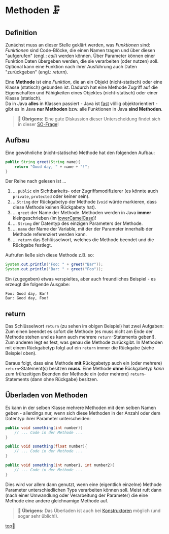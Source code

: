 # Methoden :clamp:


## Definition

Zunächst muss an dieser Stelle geklärt werden, was _Funktionen_ sind: _Funktionen_ sind Code-Blöcke, die einen Namen tragen und über diesen "aufgerufen" (engl.: _call_) werden können. Über Parameter können einer Funktion Daten übergeben werden, die sie verarbeiten (oder nutzen) soll. Optional kann eine Funktion nach ihrer Ausführung auch Daten "zurückgeben" (engl.: _return_).

Eine **Methode** ist eine _Funktion_, die an ein Objekt (nicht-statisch) oder eine Klasse (statisch) gebunden ist. Dadurch hat eine Methode Zugriff auf die Eigenschaften und Fähigkeiten eines Objektes (nicht-statisch) oder einer Klasse (statisch).  
Da in Java **alles** in Klassen passiert - Java ist [fast](https://de.wikipedia.org/wiki/Java_(Programmiersprache)#Objektorientierung) völlig objektorientiert - gibt es in Java **nur Methoden** bzw. alle Funktionen in Java **sind Methoden**.

> :speech_balloon: **Übrigens:** Eine gute Diskussion dieser Unterscheidung findet sich in dieser [SO-Frage](https://de.wikipedia.org/wiki/Java_(Programmiersprache)#Objektorientierung)!


## Aufbau

Eine gewöhnliche (nicht-statische) Methode hat den folgenden Aufbau:

```java
public String greet(String name){
    return "Good day, " + name + "!";
}
```

Der Reihe nach gelesen ist ...

1. ... `public` ein Sichtbarkeits- oder Zugriffsmodifizierer (es könnte auch `private`, `protected` oder keiner sein).
2. ...`String` der Rückgabetyp der Methode (`void` würde markieren, dass diese Methode keinen Rückgabety hat).
3. ... `greet` der Name der Methode. Methoden werden in Java **immer** kleingeschrieben (im [lowerCamelCase](https://de.wikipedia.org/wiki/Binnenmajuskel#Programmiersprachen))!
4. ... `String` der Datentyp des einzigen Parameters der Methode.
5. ... `name` der Name der Variable, mit der der Parameter innerhalb der Methode referenziert werden kann.
6. ... `return` das Schlüsselwort, welches die Methode beendet und die Rückgabe festlegt. 

Aufrufen ließe sich diese Methode z.B. so:

```java
System.out.println("Foo: " + greet("Bar"));
System.out.println("Bar: " + greet("Foo"));
```

Ein (zugegeben) etwas verspieltes, aber auch freundliches Beispiel - es erzeugt die folgende Ausgabe:

```
Foo: Good day, Bar!
Bar: Good day, Foo!
```


## return

Das Schlüsselwort `return` (zu sehen im obigen Beispiel) hat zwei Aufgaben: Zum einen beendet es sofort die Methode (es muss nicht am Ende der Methode stehen und es kann auch mehrere `return`-Statements geben!). Zum anderen legt es fest, was genau die Methode zurückgibt. In Methoden mit einem Rückgabetyp folgt auf ein `return` immer die Rückgabe (siehe Beispiel oben).

Daraus folgt, dass eine Methode **mit** Rückgabetyp auch ein (oder mehrere) `return`-Statement(s) besitzen **muss**. Eine Methode **ohne** Rückgabetyp _kann_ zum frühzeitigen Beenden der Methode ein (oder mehrere) `return`-Statements (dann ohne Rückgabe) besitzen.


## Überladen von Methoden

Es kann in der selben Klasse mehrere Methoden mit dem selben Namen geben - allerdings nur, wenn sich diese Methoden in der Anzahl oder dem Datentyp ihrer Parameter unterscheiden:

```java
public void something(int number){
    // ... Code in der Methode ...
}

public void something(float number){
    // ... Code in der Methode ...
}

public void something(int number1, int number2){
    // ... Code in der Methode ...
}
```

Dies wird vor allem dann genutzt, wenn eine (eigentlich einzelne) Methode Parameter unterschiedlichen Typs verarbeiten können soll. Meist ruft dann (nach einer Umwandlung oder Verarbeitung der Parameter) die eine Methode eine andere gleichnamige Methode auf.

> :speech_balloon: **Übrigens:** Das Überladen ist auch bei [Konstruktoren](Konstruktoren.md) möglich (und sogar sehr üblich!).


<!-- Dieser Link sollte am Ende der Datei stehen! -->
<a class="top-link" href="#" title="Zum Anfang scrollen!">top:balloon:</a>